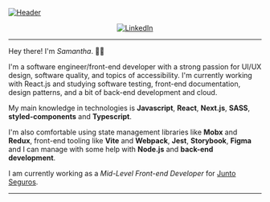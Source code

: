 [![Header](https://github.com/cardososamantha/cardososamantha/assets/81335260/d0c87034-59e5-4bce-a92f-f6ef84fabbc9)](https://www.linkedin.com/in/samantha-cardoso-495468198/?locale=en_US)



<div align="center">

[![LinkedIn](https://img.shields.io/badge/linkedin-%230077B5.svg?style=for-the-badge&logo=linkedin&logoColor=white)](https://www.linkedin.com/in/samantha-cardoso-495468198/?locale=en_US)
    
 </div>

---

Hey there! I'm <i>Samantha</i>. 👋😊

I'm a software engineer/front-end developer with a strong passion for UI/UX design, software quality, and topics of accessibility. I'm currently working with React.js and studying software testing, front-end documentation, design patterns, and a bit of back-end development and cloud.

My main knowledge in technologies is **Javascript**, **React**, **Next.js**, **SASS**, **styled-components** and **Typescript**.

I'm also comfortable using state management libraries like **Mobx** and **Redux**, front-end tooling like **Vite** and **Webpack**, **Jest**, **Storybook**, **Figma** and I can manage with some help with **Node.js** and **back-end development**.

I am currently working as a _Mid-Level Front-end Developer_ for [Junto Seguros](**). 

---

<div align="center">



</div>
